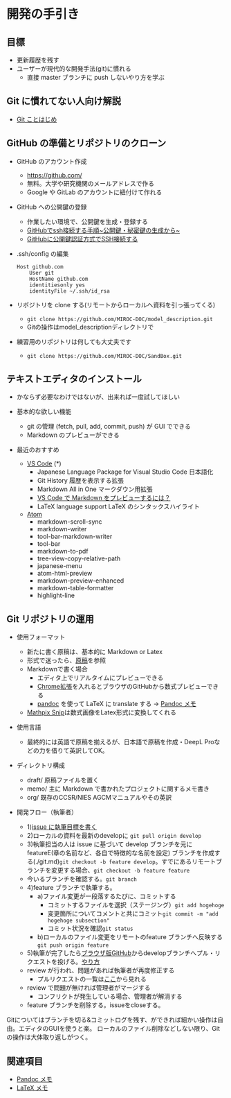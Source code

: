 # 開発の手引き

## 目標

- 更新履歴を残す
- ユーザーが現代的な開発手法(git)に慣れる
  - 直接 master ブランチに push しないやり方を学ぶ

## Git に慣れてない人向け解説

- [Git ことはじめ](./git.md)

## GitHub の準備とリポジトリのクローン

- GitHub のアカウント作成

  - https://github.com/
  - 無料。大学や研究機関のメールアドレスで作る
  - Google や GitLab のアカウントに紐付けて作れる

- GitHub  への公開鍵の登録
  - 作業したい環境で、公開鍵を生成・登録する
  - [GitHubでssh接続する手順~公開鍵・秘密鍵の生成から~](https://qiita.com/shizuma/items/2b2f873a0034839e47ce)
  - [GitHubに公開鍵認証方式でSSH接続する](https://hacknote.jp/archives/56523/)
- .ssh/config の編集

  ```ssh:config
  Host github.com
      User git
      HostName github.com
      identitiesonly yes
      identityFile ~/.ssh/id_rsa
  ```

- リポジトリを clone する(リモートからローカルへ資料を引っ張ってくる)
  - `git clone https://github.com/MIROC-DOC/model_description.git`
  - Gitの操作はmodel_descriptionディレクトリで

- 練習用のリポジトリは何しても大丈夫です
  - `git clone https://github.com/MIROC-DOC/SandBox.git`

## テキストエディタのインストール

- かならず必要なわけではないが、出来れば一度試してほしい

- 基本的な欲しい機能

  - git の管理 (fetch, pull, add, commit, push) が GUI でできる
  - Markdown のプレビューができる

- 最近のおすすめ
  - [VS Code](https://azure.microsoft.com/ja-jp/products/visual-studio-code/) (\*)
    - Japanese Language Package for Visual Studio Code 日本語化
    - Git History 履歴を表示する拡張
    - Markdown All in One マークダウン用拡張
    - [VS Code で Markdown をプレビューするには？](https://www.atmarkit.co.jp/ait/articles/1804/20/news030.html)
    - LaTeX language support LaTeX のシンタックスハイライト
  - [Atom](https://atom.io/)
    - markdown-scroll-sync
    - markdown-writer
    - tool-bar-markdown-writer
    - tool-bar
    - markdown-to-pdf
    - tree-view-copy-relative-path
    - japanese-menu
    - atom-html-preview
    - markdown-preview-enhanced
    - markdown-table-formatter
    - highlight-line

## Git リポジトリの運用

- 使用フォーマット

  - 新たに書く原稿は、基本的に Markdown or Latex
  - 形式で迷ったら、[原稿](../descript/)を参照
  - Markdownで書く場合
    - エディタ上でリアルタイムにプレビューできる
    - [Chrome拡張](https://chrome.google.com/webstore/detail/mathjax-3-plugin-for-gith/peoghobgdhejhcmgoppjpjcidngdfkod)を入れるとブラウザのGitHubから数式プレビューできる
    - [pandoc](https://pandoc.org/) を使って LaTeX に translate する → [Pandoc メモ](./pandoc.md)
  - [Mathpix Snip](https://gigazine.net/news/20200106-mathpix-snip/)は数式画像をLatex形式に変換してくれる

- 使用言語

  - 最終的には英語で原稿を揃えるが、日本語で原稿を作成・DeepL Proなどの力を借りて英訳してOK。

- ディレクトリ構成

  - draft/ 原稿ファイルを置く
  - memo/ 主に Markdown で書かれたプロジェクトに関するメモ書き
  - org/ 既存のCCSR/NIES AGCMマニュアルやその英訳
  
- 開発フロー（執筆者）

  - 1)[issue に執筆目標を書く](https://github.com/MIROC-DOC/model_description/issues)
  - 2)ローカルの資料を最新のdevelopに `git pull origin develop`
  - 3)執筆担当の人は issue に基づいて develop ブランチを元に featureE(章の名前など、各自で特徴的な名前を設定) ブランチを作成する(./git.md)`git checkout -b feature develop`。すでにあるリモートブランチを変更する場合、`git checkout -b feature feature`
  - 今いるブランチを確認する。`git branch`
  - 4)feature ブランチで執筆する。
    - a)ファイル変更が一段落するたびに、コミットする
      - コミットするファイルを選択（ステージング）`git add hogehoge`
      - 変更箇所についてコメントと共にコミット`git commit -m "add hogehoge subsection"`
      - コミット状況を確認`git status`
    - b)ローカルのファイル変更をリモートのfeature ブランチへ反映する`git push origin feature`
  - 5)執筆が完了したら[ブラウザ版GitHub](https://github.com/MIROC-DOC/model_description)からdevelopブランチへプル・リクエストを投げる。[やり方](https://docs.github.com/ja/github/collaborating-with-issues-and-pull-requests/creating-a-pull-request#creating-the-pull-request)
  - review が行われ、問題があれば執筆者が再度修正する
    - プルリクエストの一覧は[ここ](https://github.com/pulls)から見れる
  - review で問題が無ければ管理者がマージする
    - コンフリクトが発生している場合、管理者が解消する
  - feature ブランチを削除する。issueをcloseする。

Gitについてはブランチを切る&コミットログを残す、ができれば細かい操作は自由。エディタのGUIを使うと楽。
ローカルのファイル削除などしない限り、Gitの操作は大体取り返しがつく。


## 関連項目

- [Pandoc メモ](./pandoc.md)
- [LaTeX メモ](./latex.md)

